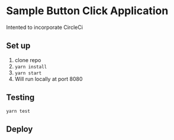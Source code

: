 # Sample Button Click Application
Intented to incorporate CircleCi

## Set up
1. clone repo
2. `yarn install`
3. `yarn start`
4. Will run locally at port 8080

## Testing

```
yarn test
```

## Deploy
